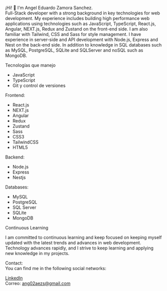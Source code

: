 
¡Hi! 👋 I'm Angel Eduardo Zamora Sanchez.                                                                                              
Full-Stack developer with a strong background in key technologies for web development. My experience includes building high performance web applications using technologies such as JavaScript, TypeScript, React.js, Angular, NEXT.js, Redux and Zustand on the front-end side. I am also familiar with Tailwind, CSS and Sass for style management. I have experience in server-side and API development with Node.js, Express and Nest on the back-end side. In addition to knowledge in SQL databases such as MySQL, PostgreSQL, SQLite and SQLServer and noSQL such as MongoDB.

Tecnologías que manejo                                                                                                                        
- JavaScript
- TypeScript
- Git y control de versiones

Frontend:
- React.js
- NEXT.js
- Angular
- Redux
- Zustand
- Sass
- CSS3
- TailwindCSS
- HTML5

Backend:
- Node.js
- Express
- Nestjs

Databases:
- MySQL
- PostgreSQL
- SQL Server
- SQLite
- MongoDB

Continuous Learning 

I am committed to continuous learning and keep focused on keeping myself updated with the latest trends and advances in web development. Technology advances rapidly, and I strive to keep learning and applying new knowledge in my projects.

Contact:                                                                                                                                 
You can find me in the following social networks:

[LinkedIn](https://www.linkedin.com/in/angel-eduardo-zamora-sanchez-64b84226b)                                                           
Correo: ang02aezs@gmail.com
